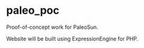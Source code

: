 # paleo_poc
Proof-of-concept work for PaleoSun.

Website will be built using ExpressionEngine for PHP.